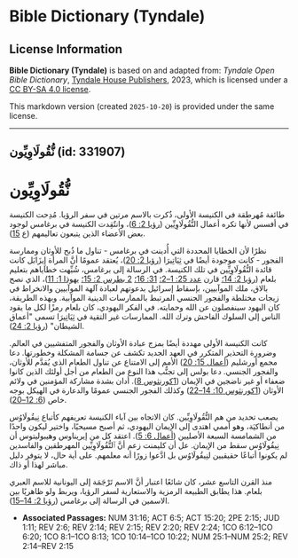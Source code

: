 # Bible Dictionary (Tyndale)

## License Information

**Bible Dictionary (Tyndale)** is based on and adapted from: _Tyndale Open Bible Dictionary_, [Tyndale House Publishers](https://tyndaleopenresources.com/), 2023, which is licensed under a [CC BY-SA 4.0 license](https://creativecommons.org/licenses/by-sa/4.0/legalcode.en).

This markdown version (created `2025-10-20`) is provided under the same license.



--------------------------------

## نُّقُولَاوِيِّون (id: 331907)

نُّقُولَاوِيِّون
================

طائفة مُهرطقة في الكنيسة الأولى، ذُكرت بالاسم مرتين في سفر الرؤيا. مُدِحت الكنيسة في أفسس لأنها تكره أعمال النُّقُولَاوِيِّين ([رؤيا 2: 6](https://ref.ly/Rev2:6))، وانتٌقِدت الكنيسة في برغامس لوجود بعض الأعضاء الذين يتبعون تعاليمهم (ع [15](https://ref.ly/Rev2:15)).

نظرًا لأن الخطايا المحددة التي أُدينت في برغامس \- تناول ما ذُبح للأوثان وممارسة الفجور \- كانت موجودة أيضًا في ثِيَاتِيرَا ([رؤيا 2: 20](https://ref.ly/Rev2:20))، يُعتقد عمومًا أنَّ المرأة إِيزَابَل كانت قائدة النُّقُولَاوِيِّين في تلك الكنيسة. في الرسالة إلى برغامس، شُبِّهت خطاياهم بتعليم بلعام ([رؤيا 2: 14؛](https://ref.ly/Rev2:14) قارن [عدد 25: 1–2؛](https://ref.ly/Num25:1-Num25:2) [31: 16؛](https://ref.ly/Num31:16) [2 بطرس 2: 15؛](https://ref.ly/2Pet2:15) [يهوذا 1: 11](https://ref.ly/Jude1:11))، الذي نصح بالاق، ملك الموآبيين، بإسقاط إسرائيل بدعوتهم لعبادة آلهة الموآبيين والانخراط في زيجات مختلطة والفجور الجنسي المرتبط بالممارسات الدينية الموآبية. وبهذه الطريقة، كان اليهود سينفصلون عن الله وحمايته. في الفكر اليهودي، كان بلعام رمزًا لكل ما يقود الناس إلى السلوك الفاحش وترك الله. الممارسات غير التقية في ثِيَاتِيرَا تسمى "أعماق الشيطان" ([رؤيا 2: 24](https://ref.ly/Rev2:24)).

كانت الكنيسة الأولى مهددة أيضًا بمزج عبادة الأوثان والفجور المتفشيين في العالم. وضرورة التحذير المتكرر في العهد الجديد تكشف عن جسامة المشكلة وخطورتها. دعا مجمع أورشليم ([أعمال 15: 20](https://ref.ly/Acts15:20)) الأمم إلى الامتناع عن تناول الطعام الذي يُقدَّم للأوثان، والفجور الجنسي. دعا بولس إلى تجنُّب هذا النوع من الطعام من أجل أولئك الذين كانوا ضعفاء أو غير ناضجين في الإيمان ([1كورنثوس 8](https://ref.ly/1Cor8:1-1Cor8:13)). أدان بشدة مشاركة المؤمنين في ولائم الأوثان ([1كورنثوس 10: 14–22](https://ref.ly/1Cor10:14-1Cor10:22)) وكذلك الفجور الجنسي عمومًا والدعارة في الهيكل بوجه خاص ([6: 12–20](https://ref.ly/1Cor6:12-1Cor6:20)).

يصعب تحديد من هم النُّقُولَاوِيِّين. كان الاتجاه بين آباء الكنيسة تعريفهم كأتباع نِيقُولَاوُس من أنطاكيَة، وهو أممي اهتدى إلى الإيمان اليهودي، ثم أصبح مسيحيًا، واختير ليكون واحدًا من الشمامسة السبعة الأصليين ([أعمال 6: 5](https://ref.ly/Acts6:5)). اعتقد كل من إيريناوس وهيبوليتوس أن نِيقُولَاوُس سقط من الإيمان. عل أن كليمنت زعم أنَّ ٱلنُّقُولَاوِيِّين المهرطقين والفاسدين لم يكونوا أتباعًا حقيقيين لنِيقُولَاوُس بل ادَّعوا زورًا أنه معلمهم. على أية حال، لا يتوفر دليل مباشر لهذا أو ذاك.

منذ القرن التاسع عشر، كان شائعًا اعتبار أنَّ الاسم تَرْجَمَة إلى اليونانية للاسم العبري بلعام. هذا يطابق الطبيعة الرمزية والاستعارية لسفر الرؤيا، ويربط ولو ظاهريًا بين الاسمين في الرسالة إلى برغامس ([رؤيا 2: 14–15](https://ref.ly/Rev2:14-Rev2:15)).

* **Associated Passages:** NUM 31:16; ACT 6:5; ACT 15:20; 2PE 2:15; JUD 1:11; REV 2:6; REV 2:14; REV 2:15; REV 2:20; REV 2:24; 1CO 6:12–1CO 6:20; 1CO 8:1–1CO 8:13; 1CO 10:14–1CO 10:22; NUM 25:1–NUM 25:2; REV 2:14–REV 2:15

